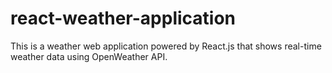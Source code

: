 # react-weather-application
This is a weather web application powered by React.js that shows real-time weather data using OpenWeather API.
